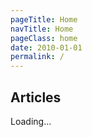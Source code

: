 ```yaml
---
pageTitle: Home
navTitle: Home
pageClass: home
date: 2010-01-01
permalink: /
---
```


## Articles

<div class="stories">Loading...</div>
